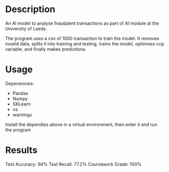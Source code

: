 # Description

An AI model to analyse fraudalent transactions as part of AI module at the University of Leeds. 

The program uses a csv of 1000 transaction to train the model. It removes invalid data, splits it into training and testing, trains the model, optimises ccp variable, and finally makes predictions.

# Usage 

Depenencies:

- Pandas
- Numpy
- SKLearn
- os
- warnings

Install the dependies above in a virtual environment, then enter it and run the program

# Results

Test Accuracy: 94%
Test Recall: 77.2%
Coursework Grade: 100%


  
